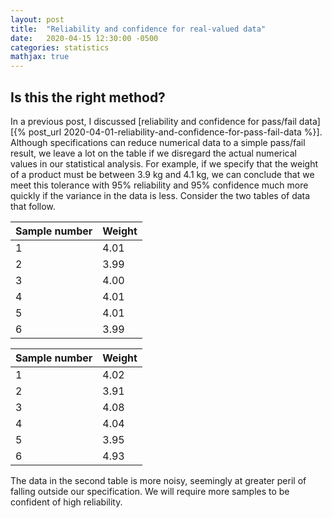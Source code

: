 ```yaml
---
layout: post
title:  "Reliability and confidence for real-valued data"
date:   2020-04-15 12:30:00 -0500
categories: statistics
mathjax: true
---
```

## Is this the right method?
In a previous post, I discussed [reliability and confidence for pass/fail data][{% post_url 2020-04-01-reliability-and-confidence-for-pass-fail-data %}]. Although specifications can reduce numerical data to a simple pass/fail result, we leave a lot on the table if we disregard the actual numerical values in our statistical analysis. For example, if we specify that the weight of a product must be between 3.9 kg and 4.1 kg, we can conclude that we meet this tolerance with 95% reliability and 95% confidence much more quickly if the variance in the data is less. Consider the two tables of data that follow.

| Sample number | Weight |
|---------|-----------|
| 1 | 4.01  |
| 2 | 3.99 |
| 3 | 4.00 |
| 4 | 4.01 |
| 5 | 4.01 |
| 6 | 3.99 |


| Sample number | Weight |
|---------|-----------|
| 1 | 4.02  |
| 2 | 3.91 |
| 3 | 4.08 |
| 4 | 4.04 |
| 5 | 3.95 |
| 6 | 4.93 |

The data in the second table is more noisy, seemingly at greater peril of falling outside our specification. We will require more samples to be confident of high reliability. 